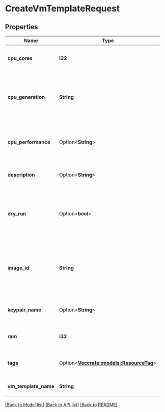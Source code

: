 # CreateVmTemplateRequest

## Properties

Name | Type | Description | Notes
------------ | ------------- | ------------- | -------------
**cpu_cores** | **i32** | The number of vCores to use for each VM. | 
**cpu_generation** | **String** | The processor generation to use for each VM (for example, `v4`). | 
**cpu_performance** | Option<**String**> | The performance of the VMs (`medium` \\| `high` \\|  `highest`).  | [optional][default to CpuPerformance_High]
**description** | Option<**String**> | A description for the VM template. | [optional]
**dry_run** | Option<**bool**> | If true, checks whether you have the required permissions to perform the action. | [optional]
**image_id** | **String** | The ID of the OMI to use for each VM. You can find a list of OMIs by calling the [ReadImages](#readimages) method. | 
**keypair_name** | Option<**String**> | The name of the keypair to use for each VM. | [optional]
**ram** | **i32** | The amount of RAM to use for each VM. | 
**tags** | Option<[**Vec<crate::models::ResourceTag>**](ResourceTag.md)> | One or more tags to add to the VM template. | [optional]
**vm_template_name** | **String** | The name of the VM template. | 

[[Back to Model list]](../README.md#documentation-for-models) [[Back to API list]](../README.md#documentation-for-api-endpoints) [[Back to README]](../README.md)


